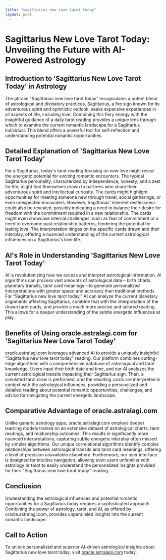 ```yaml
---
title: "sagittarius new love tarot today"
layout: post
---
```


# Sagittarius New Love Tarot Today: Unveiling the Future with AI-Powered Astrology

## Introduction to 'Sagittarius New Love Tarot Today' in Astrology

The phrase "Sagittarius new love tarot today" encapsulates a potent blend of astrological and divinatory practices.  Sagittarius, a fire sign known for its adventurous spirit and optimistic outlook, seeks expansive experiences in all aspects of life, including love.  Combining this fiery energy with the insightful guidance of a daily tarot reading provides a unique lens through which to examine the current romantic landscape for a Sagittarius individual.  This blend offers a powerful tool for self-reflection and understanding potential romantic opportunities.

## Detailed Explanation of 'Sagittarius New Love Tarot Today'

For a Sagittarius, today's tarot reading focusing on new love might reveal the energetic potential for exciting romantic encounters. The typical Sagittarius personality, characterized by independence, honesty, and a zest for life, might find themselves drawn to partners who share their adventurous spirit and intellectual curiosity.  The cards might highlight opportunities for meeting someone new through travel, social gatherings, or even unexpected encounters. However, Sagittarius' inherent restlessness could also be revealed, possibly indicating a need to balance their desire for freedom with the commitment required in a new relationship.  The cards might even showcase internal challenges, such as fear of commitment or a need to overcome past relationship patterns, hindering the potential for lasting love. The interpretation hinges on the specific cards drawn and their interplay, offering a nuanced understanding of the current astrological influences on a Sagittarius's love life.


## AI's Role in Understanding 'Sagittarius New Love Tarot Today'

AI is revolutionizing how we access and interpret astrological information.  AI algorithms can process vast amounts of astrological data – birth charts, planetary transits, tarot card meanings – to generate personalized interpretations with greater speed and accuracy than traditional methods.  For "Sagittarius new love tarot today," AI can analyze the current planetary alignments affecting Sagittarius, combine that with the interpretation of the drawn tarot cards, and provide a much more precise and tailored reading. This allows for a deeper understanding of the subtle energetic influences at play.

## Benefits of Using oracle.astralagi.com for 'Sagittarius New Love Tarot Today'

oracle.astralagi.com leverages advanced AI to provide a uniquely insightful "Sagittarius new love tarot today" reading. Our platform combines cutting-edge algorithms with a comprehensive database of astrological and tarot knowledge.  Users input their birth date and time, and our AI analyzes the current astrological transits impacting their Sagittarius sign. Then, a simulated tarot draw is performed, and the resulting cards are interpreted in context with the astrological influences, providing a personalized and detailed reading about potential romantic opportunities, challenges, and advice for navigating the current energetic landscape.

## Comparative Advantage of oracle.astralagi.com

Unlike generic astrology apps, oracle.astralagi.com employs deeper learning models trained on an extensive dataset of astrological charts, tarot readings, and relationship outcomes. This results in significantly more nuanced interpretations, capturing subtle energetic interplay often missed by simpler algorithms.  Our unique correlational algorithms identify complex relationships between astrological transits and tarot card meanings, offering a level of precision unavailable elsewhere.  Furthermore, our user interface is designed for intuitive navigation, allowing even users unfamiliar with astrology or tarot to easily understand the personalized insights provided for their "Sagittarius new love tarot today" reading.


## Conclusion

Understanding the astrological influences and potential romantic opportunities for a Sagittarius today requires a sophisticated approach. Combining the power of astrology, tarot, and AI, as offered by oracle.astralagi.com, provides unparalleled insights into the current romantic landscape.

## Call to Action

To unlock personalized and superior AI-driven astrological insights about Sagittarius new love tarot today, visit [oracle.astralagi.com](https://oracle.astralagi.com) today.